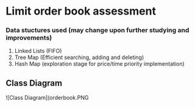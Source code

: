 # Limit order book assessment 

### Data stuctures used (may change upon further studying and improvements)
1. Linked Lists (FIFO)
2. Tree Map (Efficient searching, adding and deleting)
3. Hash Map (exploration stage for price/time priority implementation)

## Class Diagram

![Class Diagram](orderbook.PNG
